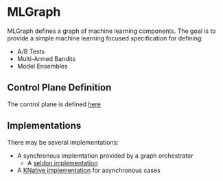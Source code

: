 # MLGraph

MLGraph defines a graph of machine learning components. The goal is to provide a simple machine learning focused 
specification for defining:

  * A/B Tests
  * Multi-Armed Bandits
  * Model Ensembles
  
 ## Control Plane Definition
 
 The control plane is defined [here](control-plane.md)
 
 ## Implementations
 
 There may be several implementations:
 
   * A synchronous implemtation provided by a graph orchestrator
       * A [seldon implementation](seldon-impl.md)
   * A [KNative implementation](knative-impl.md) for asynchronous cases 